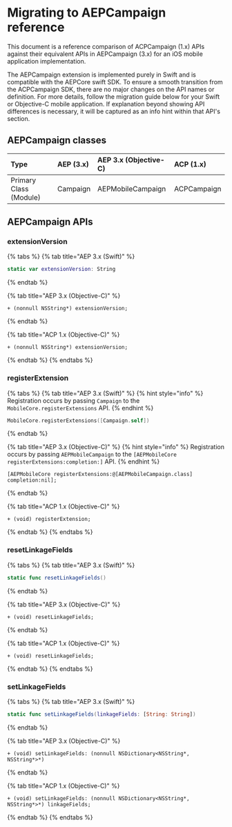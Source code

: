 # Migrating to AEPCampaign reference

This document is a reference comparison of ACPCampaign \(1.x\) APIs against their equivalent APIs in AEPCampaign \(3.x\) for an iOS mobile application implementation.

The AEPCampaign extension is implemented purely in Swift and is compatible with the AEPCore swift SDK. To ensure a smooth transition from the ACPCampaign SDK, there are no major changes on the API names or definition. For more details, follow the migration guide below for your Swift or Objective-C mobile application. If explanation beyond showing API differences is necessary, it will be captured as an info hint within that API's section.

## AEPCampaign classes

| Type | AEP \(3.x\) | AEP 3.x \(Objective-C\) | ACP \(1.x\) |
| :--- | :--- | :--- | :--- |
| Primary Class \(Module\) | Campaign | AEPMobileCampaign | ACPCampaign |

## AEPCampaign APIs

### extensionVersion

{% tabs %}
{% tab title="AEP 3.x \(Swift\)" %}
```swift
static var extensionVersion: String
```
{% endtab %}

{% tab title="AEP 3.x \(Objective-C\)" %}
```text
+ (nonnull NSString*) extensionVersion;
```
{% endtab %}

{% tab title="ACP 1.x \(Objective-C\)" %}
```text
+ (nonnull NSString*) extensionVersion;
```
{% endtab %}
{% endtabs %}

### registerExtension

{% tabs %}
{% tab title="AEP 3.x \(Swift\)" %}
{% hint style="info" %}
Registration occurs by passing `Campaign` to the `MobileCore.registerExtensions` API.
{% endhint %}

```swift
MobileCore.registerExtensions([Campaign.self])
```
{% endtab %}

{% tab title="AEP 3.x \(Objective-C\)" %}
{% hint style="info" %}
Registration occurs by passing `AEPMobileCampaign` to the `[AEPMobileCore registerExtensions:completion:]` API.
{% endhint %}

```text
[AEPMobileCore registerExtensions:@[AEPMobileCampaign.class] completion:nil];
```
{% endtab %}

{% tab title="ACP 1.x \(Objective-C\)" %}
```text
+ (void) registerExtension;
```
{% endtab %}
{% endtabs %}

### resetLinkageFields

{% tabs %}
{% tab title="AEP 3.x \(Swift\)" %}
```swift
static func resetLinkageFields()
```
{% endtab %}

{% tab title="AEP 3.x \(Objective-C\)" %}
```text
+ (void) resetLinkageFields;
```
{% endtab %}

{% tab title="ACP 1.x \(Objective-C\)" %}
```text
+ (void) resetLinkageFields;
```
{% endtab %}
{% endtabs %}

### setLinkageFields

{% tabs %}
{% tab title="AEP 3.x \(Swift\)" %}
```swift
static func setLinkageFields(linkageFields: [String: String])
```
{% endtab %}

{% tab title="AEP 3.x \(Objective-C\)" %}
```text
+ (void) setLinkageFields: (nonnull NSDictionary<NSString*, NSString*>*)
```
{% endtab %}

{% tab title="ACP 1.x \(Objective-C\)" %}
```text
+ (void) setLinkageFields: (nonnull NSDictionary<NSString*, NSString*>*) linkageFields;
```
{% endtab %}
{% endtabs %}

